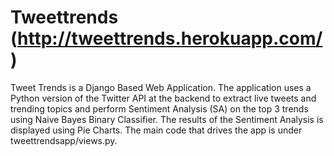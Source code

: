 # Tweettrends (http://tweettrends.herokuapp.com/)
Tweet Trends is a Django Based Web Application. The application uses a Python version of the Twitter API at the backend to extract live tweets and trending topics and perform Sentiment Analysis (SA) on the top 3 trends using Naive Bayes Binary Classifier. The results of the Sentiment Analysis is displayed using Pie Charts. The main code that drives the app is under tweettrendsapp/views.py.
